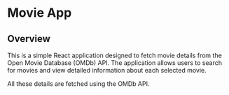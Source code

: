 # Movie App

## Overview
This is a simple React application designed to fetch movie details from the Open Movie Database (OMDb) API. The application allows users to search for movies and view detailed information about each selected movie.

All these details are fetched using the OMDb API.
